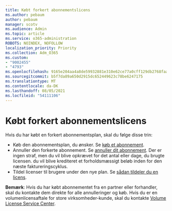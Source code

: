 ```yaml
---
title: Købt forkert abonnementslicens
ms.author: pebaum
author: pebaum
manager: scotv
ms.audience: Admin
ms.topic: article
ms.service: o365-administration
ROBOTS: NOINDEX, NOFOLLOW
localization_priority: Priority
ms.collection: Adm_O365
ms.custom:
- "9002455"
- "4793"
ms.openlocfilehash: 9165e204aa4a8de59932881e310e62ce77a0cff129db2768faa464d4b2391159
ms.sourcegitcommit: b5f7da89a650d2915dc652449623c78be6247175
ms.translationtype: MT
ms.contentlocale: da-DK
ms.lasthandoff: 08/05/2021
ms.locfileid: "54111106"
---
```

# <a name="purchased-wrong-subscription-license"></a>Købt forkert abonnementslicens

Hvis du har købt en forkert abonnementsplan, skal du følge disse trin:

- Køb den abonnementsplan, du ønsker. Se [køb et abonnement](https://docs.microsoft.com/alchemyinsights/buy-a-subscription-to-office-365-for-business).
- Annuller den forkerte abonnement. Se [annuller dit abonnement](https://docs.microsoft.com/alchemyinsights/canceling-your-office-365-subscription).
Der er ingen straf, men du vil blive opkrævet for det antal eller dage, du brugte licensen. du vil blive krediteret et forholdsmæssigt beløb inden for den næste faktureringscyklus.
- Tildel licenser til brugere under den nye plan. Se [sådan tildeler du en licens](https://docs.microsoft.com/alchemyinsights/how-to-assign-a-license-to-a-user).

**Bemærk**: Hvis du har købt abonnementet fra en partner eller forhandler, skal du kontakte dem direkte for alle annulleringer og køb. Hvis du er en volumenlicensaftale for store virksomheder-kunde, skal du kontakte [Volume License Service Center](https://support.microsoft.com/help/4471406/how-to-contact-the-microsoft-volume-licensing-service-center).
